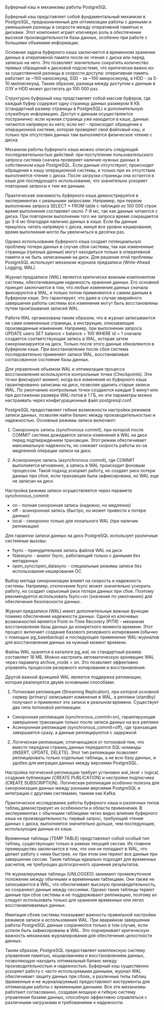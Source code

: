 Буферный кэш и механизмы работы PostgreSQL

Буферный кэш представляет собой фундаментальный механизм в PostgreSQL, предназначенный для оптимизации работы с данными и уменьшения разницы в скорости между оперативной памятью и дисками. Этот компонент играет ключевую роль в обеспечении высокой производительности базы данных, особенно при работе с большими объемами информации.

Основная задача буферного кэша заключается в временном хранении данных в оперативной памяти после их чтения с диска или перед записью на него. Это позволяет значительно сократить количество прямых обращений к дисковой подсистеме, что критически важно из-за существенной разницы в скорости доступа: оперативная память работает за ~100 наносекунд, SSD - за ~100 микросекунд, а HDD - за 5-10 миллисекунд. Таким образом, разница между доступом к данным в ОЗУ и HDD может достигать до 100 000 раз.

Структурно буферный кэш представляет собой массив буферов, где каждый буфер содержит одну страницу данных размером 8 КБ (стандартный размер страницы в PostgreSQL) и дополнительную служебную информацию. Доступ к данным осуществляется постранично: если нужная страница уже находится в кэше, данные читаются напрямую из него; если нет - происходит обращение к операционной системе, которая проверяет свой файловый кэш, и только при отсутствии данных там выполняется физическое чтение с диска.

Механизм работы буферного кэша можно описать следующей последовательностью действий: при поступлении пользовательского запроса система сначала проверяет наличие нужных данных в собственном кэше PostgreSQL. Если данные отсутствуют, происходит обращение к кэшу операционной системы, и только при их отсутствии выполняется чтение с диска. После загрузки страницы она остается в кэше для последующего использования, что значительно ускоряет повторные запросы к тем же данным.

Практическая значимость буферного кэша демонстрируется в экспериментах с реальными запросами. Например, при первом выполнении запроса SELECT * FROM table с таблицей из 100 000 строк время выполнения составляет около 7-8 мс, так как данные читаются с диска. При повторном выполнении того же запроса время сокращается до 3-4 мс благодаря наличию данных в кэше. Если бы данные пришлось читать напрямую с диска, минуя все уровни кэширования, время выполнения могло бы увеличиться в десятки раз.

Однако использование буферного кэша создает потенциальную проблему потери данных в случае сбоя системы, так как измененные страницы (грязные данные) могут находиться только в оперативной памяти и не быть записанными на диск. Для решения этой проблемы PostgreSQL использует механизм журнала предзаписи (Write-Ahead Logging, WAL).

Журнал предзаписи (WAL) является критически важным компонентом системы, обеспечивающим надежность хранения данных. Его основной принцип заключается в том, что любые изменения данных сначала фиксируются в WAL, и только потом применяются к самим данным в буферном кэше. Это гарантирует, что даже в случае аварийного завершения работы системы все изменения могут быть восстановлены путем проигрывания записей WAL.

Работа WAL организована таким образом, что в журнал записываются не сами измененные страницы, а инструкции, описывающие произведенные изменения. Например, при выполнении запроса UPDATE users SET balance = balance + 100 WHERE id = 1 сначала создается соответствующая запись в WAL, которая затем синхронизируется на диск. Только после этого данные обновляются в буферном кэше. При восстановлении после сбоя система последовательно применяет записи WAL, восстанавливая согласованное состояние базы данных.

Для управления объемом WAL и оптимизации процесса восстановления используются контрольные точки (Checkpoints). Эти точки фиксируют момент, когда все изменения из буферного кэша гарантированно записаны на диск, позволяя удалить старые записи WAL. По умолчанию контрольные точки создаются каждые 5 минут или при достижении размера WAL-логов в 1 ГБ, но эти параметры можно настраивать через конфигурационный файл postgresql.conf.

PostgreSQL предоставляет гибкие возможности настройки режимов записи данных, позволяя найти баланс между производительностью и надежностью. Основные режимы записи включают:

1. Синхронную запись (synchronous commit), при которой после COMMIT система дожидается записи изменений в WAL на диск перед подтверждением транзакции. Этот режим обеспечивает максимальную надежность, но снижает скорость работы из-за медленной операции записи на диск.

2. Асинхронную запись (asynchronous commit), где COMMIT выполняется мгновенно, а запись в WAL происходит фоновым процессом. Такой подход ускоряет работу, но создает риск потери данных при сбое, если транзакция была зафиксирована, но WAL еще не записан на диск.

Настройка режима записи осуществляется через параметр synchronous_commit:
- on - полная синхронная запись (надежно, но медленно)
- off - асинхронная запись (быстро, но может привести к потере данных)
- local - синхронно только для локального WAL (при наличии репликации)

Для гарантии записи данных на диск PostgreSQL использует различные системные вызовы:
- fsync - принудительная запись файлов WAL на диск
- fdatasync - аналог fsync, работающий только с данными без метаданных
- open_sync/open_datasync - специальные режимы записи без использования кеширования ОС

Выбор метода синхронизации влияет на скорость и надежность системы. Например, отключение fsync может значительно ускорить работу, но создает серьезный риск потери данных при сбое. Поэтому рекомендуется использовать fsync=on (значение по умолчанию) для обеспечения безопасности данных.

Журнал предзаписи (WAL) имеет дополнительные важные функции помимо обеспечения надежности данных. Одной из ключевых возможностей является Point-in-Time Recovery (PITR) - механизм восстановления базы данных до конкретного момента времени. Этот процесс включает создание базового резервного копирования (обычно с помощью pg_basebackup) и последующее применение WAL-журналов для восстановления данных на нужный момент времени.

Файлы WAL хранятся в каталоге pg_wal, их стандартный размер составляет 16 МБ. Можно настроить автоматическую архивацию WAL через параметр archive_mode = on. Это позволяет эффективно управлять процессом резервного копирования и восстановления.

Другой важной функцией WAL является поддержка репликации, которая реализуется двумя основными способами:

1. Потоковая репликация (Streaming Replication), при которой основной сервер (primary) записывает изменения в WAL, а реплики (standby) получают и применяют эти записи в реальном времени. Существует два типа потоковой репликации:
- Синхронная репликация (synchronous_commit=on), гарантирующая завершение транзакции только после записи данных на все реплики
- Асинхронная репликация (synchronous_commit=off), где транзакция завершается сразу, а данные реплицируются с задержкой

2. Логическая репликация, отличающаяся от потоковой тем, что вместо передачи страниц данных передаются SQL-команды (INSERT, UPDATE, DELETE). Этот тип репликации позволяет реплицировать только отдельные таблицы, а не всю базу данных, и удобен для миграции данных между версиями PostgreSQL.

Настройка логической репликации требует установки wal_level = logical, создания публикации (CREATE PUBLICATION) и настройки подписчика (CREATE SUBSCRIPTION). Логическая репликация особенно полезна для синхронизации данных между разными версиями PostgreSQL и интеграции с другими системами, такими как Kafka.

Практическое исследование работы буферного кэша и различных типов таблиц демонстрирует их особенности и области применения. В экспериментах с обычными таблицами четко видно влияние буферного кэша на производительность: первый запрос, требующий чтения данных с диска, выполняется значительно дольше, чем последующие, использующие данные из кэша.

Временные таблицы (TEMP TABLE) представляют собой особый тип таблиц, существующих только в рамках текущей сессии. Их главное преимущество заключается в том, что они не попадают в WAL, что делает работу с ними быстрее, но при этом они теряют все данные при завершении сессии. Такие таблицы идеально подходят для временных расчетов, не требующих долгосрочного хранения результатов.

Не журналируемые таблицы (UNLOGGED) занимают промежуточное положение между обычными и временными таблицами. Они также не записываются в WAL, что обеспечивает высокую производительность, но сохраняют данные между сессиями. Однако такие таблицы теряют данные при сбое системы и не поддерживают репликацию, поэтому их следует использовать только для хранения временных или легко восстанавливаемых данных.

Имитация сбоев системы показывает важность правильной настройки режимов записи и использования WAL. При аварийном завершении работы PostgreSQL данные сохраняются только в том случае, если успели быть зафиксированы в WAL. Это подчеркивает критическую важность механизма журналирования для обеспечения целостности данных.

Таким образом, PostgreSQL предоставляет комплексную систему управления памятью, кешированием и восстановлением данных, позволяющую находить оптимальный баланс между производительностью и надежностью. Буферный кэш существенно ускоряет работу с часто используемыми данными, журнал WAL обеспечивает защиту данных при сбоях, а различные типы таблиц (временные и не журналируемые) предоставляют инструменты для оптимизации работы с временными данными. Все эти механизмы работают согласованно, создавая мощную и гибкую систему управления базами данных, способную эффективно справляться с различными нагрузками и требованиями к надежности.